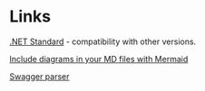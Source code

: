 # Links

[.NET Standard](https://docs.microsoft.com/en-us/dotnet/standard/net-standard?tabs=net-standard-1-0) - compatibility with other versions.

[Include diagrams in your MD files with Mermaid](https://github.blog/2022-02-14-include-diagrams-markdown-files-mermaid/)

[Swagger parser](https://editor.swagger.io/)